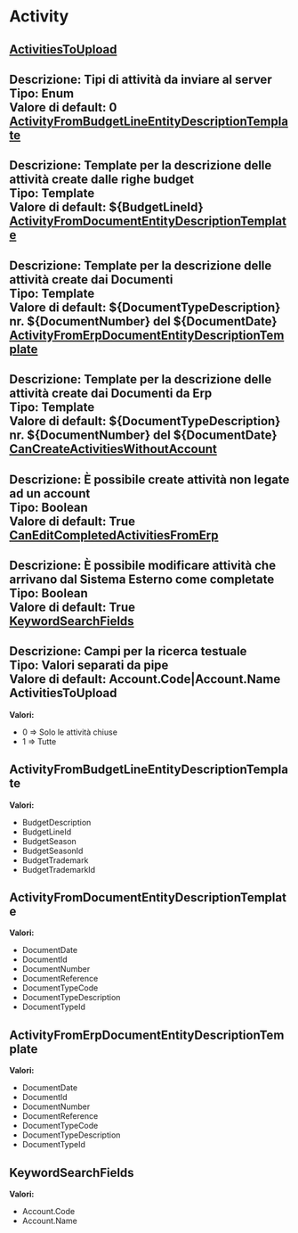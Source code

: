 # Activity
[ActivitiesToUpload](#activitiestoupload)	 
----
**Descrizione:** Tipi di attività da inviare al server	 
**Tipo:** Enum	 
**Valore di default:** 0	 
[ActivityFromBudgetLineEntityDescriptionTemplate](#activityfrombudgetlineentitydescriptiontemplate)	 
----
**Descrizione:** Template per la descrizione delle attività create dalle righe budget	 
**Tipo:** Template	 
**Valore di default:** ${BudgetLineId}	 
[ActivityFromDocumentEntityDescriptionTemplate](#activityfromdocumententitydescriptiontemplate)	 
----
**Descrizione:** Template per la descrizione delle attività create dai Documenti	 
**Tipo:** Template	 
**Valore di default:** ${DocumentTypeDescription} nr. ${DocumentNumber} del ${DocumentDate}	 
[ActivityFromErpDocumentEntityDescriptionTemplate](#activityfromerpdocumententitydescriptiontemplate)	 
----
**Descrizione:** Template per la descrizione delle attività create dai Documenti da Erp	 
**Tipo:** Template	 
**Valore di default:** ${DocumentTypeDescription} nr. ${DocumentNumber} del ${DocumentDate}	 
[CanCreateActivitiesWithoutAccount](#cancreateactivitieswithoutaccount)	 
----
**Descrizione:** È possibile create attività non legate ad un account	 
**Tipo:** Boolean	 
**Valore di default:** True	 
[CanEditCompletedActivitiesFromErp](#caneditcompletedactivitiesfromerp)	 
----
**Descrizione:** È possibile modificare attività che arrivano dal Sistema Esterno come completate	 
**Tipo:** Boolean	 
**Valore di default:** True	 
[KeywordSearchFields](#keywordsearchfields)	 
----
**Descrizione:** Campi per la ricerca testuale	 
**Tipo:** Valori separati da pipe	 
**Valore di default:** Account.Code&#124;Account.Name	 
ActivitiesToUpload 
-----

**Valori:**
* 0 => Solo le attività chiuse
* 1 => Tutte

ActivityFromBudgetLineEntityDescriptionTemplate 
-----

**Valori:**
* BudgetDescription
* BudgetLineId
* BudgetSeason
* BudgetSeasonId
* BudgetTrademark
* BudgetTrademarkId

ActivityFromDocumentEntityDescriptionTemplate 
-----

**Valori:**
* DocumentDate
* DocumentId
* DocumentNumber
* DocumentReference
* DocumentTypeCode
* DocumentTypeDescription
* DocumentTypeId

ActivityFromErpDocumentEntityDescriptionTemplate 
-----

**Valori:**
* DocumentDate
* DocumentId
* DocumentNumber
* DocumentReference
* DocumentTypeCode
* DocumentTypeDescription
* DocumentTypeId





KeywordSearchFields 
-----

**Valori:**
* Account.Code
* Account.Name

